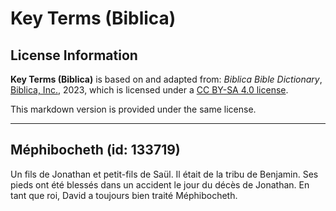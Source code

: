 # Key Terms (Biblica)

## License Information

**Key Terms (Biblica)** is based on and adapted from: _Biblica Bible Dictionary_, [Biblica, Inc.](https://www.biblica.com/), 2023, which is licensed under a [CC BY-SA 4.0 license](https://creativecommons.org/licenses/by-sa/4.0/legalcode.en).

This markdown version is provided under the same license.



--------------------------------

## Méphibocheth (id: 133719)

Un fils de Jonathan et petit\-fils de Saül. Il était de la tribu de Benjamin. Ses pieds ont été blessés dans un accident le jour du décès de Jonathan. En tant que roi, David a toujours bien traité Méphibocheth.


